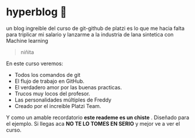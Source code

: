 # hyperblog 💚
un blog ingreible del curso de git-github de platzi
es lo que me hacia falta para triplicar mi salario y lanzarme a la industria de lana sintetica con Machine learning 
>niñita

En este curso veremos:
* Todos los comandos de git
* El flujo de trabajo en GitHub.
* El verdadero amor por las buenas practicas. 
* Trucos muy locos del profesor.
* Las personalidades múltiples de Freddy
* Creado por el increible Platzi Team.

Y como un amable recordatorio **este reademe es un chiste** . Diseñado para el ejemplo. Si llegas aca **NO TE LO TOMES EN SERIO** y mejor ve a ver el curso. 
